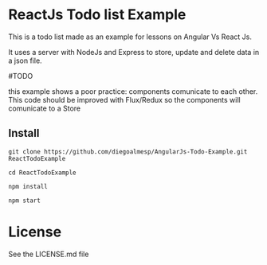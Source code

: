 # ReactJs Todo list Example

This is a todo list made as an example for lessons on Angular Vs React Js.

It uses a server with NodeJs and Express to store, update and delete data in a json file.

#TODO

this example shows a poor practice: components comunicate to each other.
This code should be improved with Flux/Redux so the components will comunicate to a Store

## Install

    git clone https://github.com/diegoalmesp/AngularJs-Todo-Example.git ReactTodoExample

    cd ReactTodoExample

    npm install

    npm start

# License

See the LICENSE.md file